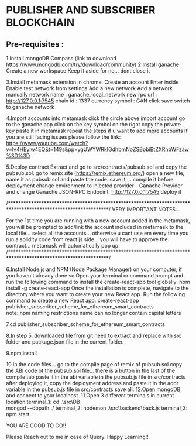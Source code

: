 

# PUBLISHER AND SUBSCRIBER BLOCKCHAIN


## Pre-requisites :
1.Install mongoDB Compass (link to download https://www.mongodb.com/try/download/community)
2.Install ganache
	Create a new workspace
	Keep it aside for no... dont close it

3.Install metamask extension in chrome.
	Create an account
	Enter inside
	Enable test network from settings 
	Add a new network
	Add a network manually
	network name : ganache_local_network
	new rpc url : http://127.0.0.1:7545
	chain id : 1337
	currency symbol : GAN 
	click save
	switch to ganache network

4.Import accounts into metamask
	click the circle above
	import account
	go to the ganache app
	click on the key symbol on the right
	copy the private key
	paste it in metamask
      repeat the steps if u want to add more accounts
	If you are still facing issues please follow the link: https://www.youtube.com/watch?v=lv4HEyiw4EQ&t=149s&pp=ygUWYWRkIGdhbmNoZSBpbiBtZXRhbWFzaw%3D%3D

5.Deploy contract
	Extract and go to src/contracts/pubsub.sol and copy the pubsub.sol.
	go to remix site  (https://remix.ethereum.org/)
	open a new file, name it as pubsub.sol and  paste the code.
	save it,... compile it
	before deployment change environment to injected provider - Ganache Provider and change Ganache JSON-RPC Endpoint: http://127.0.0.1:7545
	deploy it

/***************************************************************************************************************/
VERY IMPORTANT NOTES...

For the 1st time you are running with a new account added in the metamask, you will be prompted to 
add/link the account included in metamask to the local file... select all the accounts... otherwise u cant use em
every time you run a solidity code from react js side... you will have to approve the contract... metamask will
automatically pop up.
/***************************************************************************************************************/

6.Install Node.js and NPM (Node Package Manager) on your computer, if you haven't already done so.Open your terminal or command prompt and run the following command to install the create-react-app tool globally:
	npm install -g create-react-app
Once the installation is complete, navigate to the directory where you want to create your new React app.
Run the following command to create a new React app:
	create-react-app publisher_subscriber_scheme_for_ethereum_smart_contracts	
	note: npm naming restrictions name can no longer contain capital letters
	
7.cd publisher_subscriber_scheme_for_ethereum_smart_contracts

8.In step 5, downloaded file from git  need to extract and  replace with src folder and package.json file in the current folder.

9.npm install

10.In the code files...
    go to the compile page of remix of pubsub.sol 
    copy the ABI code of the pubsub.sol file... there is a button in the last of the compile tab
    paste it in the abi variable in the pubsub.js file in src/contracts
    after deploying it, copy the deployment address and paste it in the addr variable in the pubsub.js file in src/contracts
    save all.
12.Open mongoDB and connect to your localhost.
11.Open 3 different terminals in current location
	terminal_1: cd .\src\DB\
		    mongod --dbpath ./
	terminal_2: nodemon .\src\backend\back.js
	terminal_3: npm start

YOU ARE GOOD TO GO!!

Please Reach out to me in case of Query. Happy Learning!!
